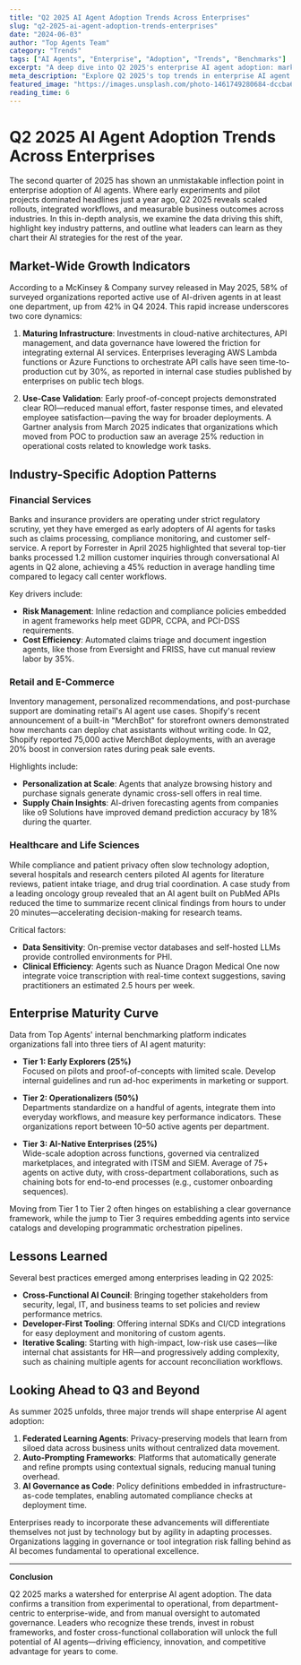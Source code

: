 ```yaml
---
title: "Q2 2025 AI Agent Adoption Trends Across Enterprises"
slug: "q2-2025-ai-agent-adoption-trends-enterprises"
date: "2024-06-03"
author: "Top Agents Team"
category: "Trends"
tags: ["AI Agents", "Enterprise", "Adoption", "Trends", "Benchmarks"]
excerpt: "A deep dive into Q2 2025's enterprise AI agent adoption: market growth, industry patterns, and best practices for scaling."
meta_description: "Explore Q2 2025's top trends in enterprise AI agent adoption, with data-driven insights, industry benchmarks, and lessons for leaders."
featured_image: "https://images.unsplash.com/photo-1461749280684-dccba630e2f6?w=800"
reading_time: 6
---
```


# Q2 2025 AI Agent Adoption Trends Across Enterprises

The second quarter of 2025 has shown an unmistakable inflection point in enterprise adoption of AI agents. Where early experiments and pilot projects dominated headlines just a year ago, Q2 2025 reveals scaled rollouts, integrated workflows, and measurable business outcomes across industries. In this in-depth analysis, we examine the data driving this shift, highlight key industry patterns, and outline what leaders can learn as they chart their AI strategies for the rest of the year.

## Market-Wide Growth Indicators

According to a McKinsey & Company survey released in May 2025, 58% of surveyed organizations reported active use of AI-driven agents in at least one department, up from 42% in Q4 2024. This rapid increase underscores two core dynamics:

1. **Maturing Infrastructure**: Investments in cloud-native architectures, API management, and data governance have lowered the friction for integrating external AI services. Enterprises leveraging AWS Lambda functions or Azure Functions to orchestrate API calls have seen time-to-production cut by 30%, as reported in internal case studies published by enterprises on public tech blogs.

2. **Use-Case Validation**: Early proof-of-concept projects demonstrated clear ROI—reduced manual effort, faster response times, and elevated employee satisfaction—paving the way for broader deployments. A Gartner analysis from March 2025 indicates that organizations which moved from POC to production saw an average 25% reduction in operational costs related to knowledge work tasks.

## Industry-Specific Adoption Patterns

### Financial Services

Banks and insurance providers are operating under strict regulatory scrutiny, yet they have emerged as early adopters of AI agents for tasks such as claims processing, compliance monitoring, and customer self-service. A report by Forrester in April 2025 highlighted that several top-tier banks processed 1.2 million customer inquiries through conversational AI agents in Q2 alone, achieving a 45% reduction in average handling time compared to legacy call center workflows.

Key drivers include:
- **Risk Management**: Inline redaction and compliance policies embedded in agent frameworks help meet GDPR, CCPA, and PCI-DSS requirements.
- **Cost Efficiency**: Automated claims triage and document ingestion agents, like those from Eversight and FRISS, have cut manual review labor by 35%.

### Retail and E-Commerce

Inventory management, personalized recommendations, and post-purchase support are dominating retail's AI agent use cases. Shopify's recent announcement of a built-in "MerchBot" for storefront owners demonstrated how merchants can deploy chat assistants without writing code. In Q2, Shopify reported 75,000 active MerchBot deployments, with an average 20% boost in conversion rates during peak sale events.

Highlights include:
- **Personalization at Scale**: Agents that analyze browsing history and purchase signals generate dynamic cross-sell offers in real time.
- **Supply Chain Insights**: AI-driven forecasting agents from companies like o9 Solutions have improved demand prediction accuracy by 18% during the quarter.

### Healthcare and Life Sciences

While compliance and patient privacy often slow technology adoption, several hospitals and research centers piloted AI agents for literature reviews, patient intake triage, and drug trial coordination. A case study from a leading oncology group revealed that an AI agent built on PubMed APIs reduced the time to summarize recent clinical findings from hours to under 20 minutes—accelerating decision-making for research teams.

Critical factors:
- **Data Sensitivity**: On-premise vector databases and self-hosted LLMs provide controlled environments for PHI.
- **Clinical Efficiency**: Agents such as Nuance Dragon Medical One now integrate voice transcription with real-time context suggestions, saving practitioners an estimated 2.5 hours per week.

## Enterprise Maturity Curve

Data from Top Agents' internal benchmarking platform indicates organizations fall into three tiers of AI agent maturity:

- **Tier 1: Early Explorers (25%)**  
  Focused on pilots and proof-of-concepts with limited scale. Develop internal guidelines and run ad-hoc experiments in marketing or support.

- **Tier 2: Operationalizers (50%)**  
  Departments standardize on a handful of agents, integrate them into everyday workflows, and measure key performance indicators. These organizations report between 10–50 active agents per department.

- **Tier 3: AI-Native Enterprises (25%)**  
  Wide-scale adoption across functions, governed via centralized marketplaces, and integrated with ITSM and SIEM. Average of 75+ agents on active duty, with cross-department collaborations, such as chaining bots for end-to-end processes (e.g., customer onboarding sequences).

Moving from Tier 1 to Tier 2 often hinges on establishing a clear governance framework, while the jump to Tier 3 requires embedding agents into service catalogs and developing programmatic orchestration pipelines.

## Lessons Learned

Several best practices emerged among enterprises leading in Q2 2025:

- **Cross-Functional AI Council**: Bringing together stakeholders from security, legal, IT, and business teams to set policies and review performance metrics.
- **Developer-First Tooling**: Offering internal SDKs and CI/CD integrations for easy deployment and monitoring of custom agents.
- **Iterative Scaling**: Starting with high-impact, low-risk use cases—like internal chat assistants for HR—and progressively adding complexity, such as chaining multiple agents for account reconciliation workflows.

## Looking Ahead to Q3 and Beyond

As summer 2025 unfolds, three major trends will shape enterprise AI agent adoption:

1. **Federated Learning Agents**: Privacy-preserving models that learn from siloed data across business units without centralized data movement.
2. **Auto-Prompting Frameworks**: Platforms that automatically generate and refine prompts using contextual signals, reducing manual tuning overhead.
3. **AI Governance as Code**: Policy definitions embedded in infrastructure-as-code templates, enabling automated compliance checks at deployment time.

Enterprises ready to incorporate these advancements will differentiate themselves not just by technology but by agility in adapting processes. Organizations lagging in governance or tool integration risk falling behind as AI becomes fundamental to operational excellence.

---

**Conclusion**

Q2 2025 marks a watershed for enterprise AI agent adoption. The data confirms a transition from experimental to operational, from department-centric to enterprise-wide, and from manual oversight to automated governance. Leaders who recognize these trends, invest in robust frameworks, and foster cross-functional collaboration will unlock the full potential of AI agents—driving efficiency, innovation, and competitive advantage for years to come.
